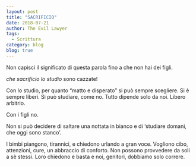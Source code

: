 ```yaml
---
layout: post
title: "SACRIFICIO"
date: 2018-07-21
author: The Evil Lawyer
tags:
  - Scrittura
category: blog
blog: true
---
```


Non capisci il significato di questa parola fino a che non hai dei figli.

_che sacrificio lo studio_ sono cazzate!

Con lo studio, per quanto “matto e disperato” si può sempre scegliere. Si è sempre liberi. Si può studiare, come no. Tutto dipende solo da noi. Libero arbitrio. 

 Con i figli no.

Non si può decidere di saltare una nottata in bianco e di ‘studiare domani, che oggi sono stanco’. 

I bimbi piangono, tirannici, e chiedono urlando a gran voce. Vogliono cibo, attenzioni, cure, un abbraccio di conforto. Non possono provvedere da soli a sè stessi. Loro chiedono e basta e noi, genitori, dobbiamo solo correre.

